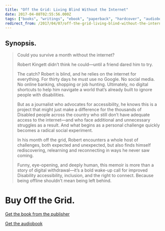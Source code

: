 ```yaml
---
title: "Off the Grid: Living Blind Without the Internet"
date: 2017-04-08T02:55:56.000Z
tags: ["books", "writings", "ebook", "paperback", "hardcover", "audiobook", "nonfiction"]
redirect_from: /2017/04/07/off-the-grid-living-blind-without-the-internet
---
```


## Synopsis.

> Could you survive a month without the internet?
>
> Robert Kingett didn’t think he could—until a friend dared him to try.
>
> The catch? Robert is blind, and he relies on the internet for everything. For thirty days he must use no Google. No social media. No online banking, shopping or job hunting. Ultimately, no digital shortcuts to help him navigate a world that’s already built to ignore people with disabilities.
>
> But as a journalist who advocates for accessibility, he knows this is a project that might just make a difference for the thousands of Disabled people across the country who still don’t have adequate access to the internet—and who face additional and unnecessary struggles as a result. And what begins as a personal challenge quickly becomes a radical social experiment.
>
> In his month off the grid, Robert encounters a whole host of challenges, both expected and unexpected, but also finds himself rediscovering, relearning and reconnecting in ways he never saw coming.
>
> Funny, eye-opening, and deeply human, this memoir is more than a story of digital withdrawal—it’s a bold wake-up call for improved Disability accessibility, inclusion, and the right to connect. Because being offline shouldn’t mean being left behind.

# Buy Off the Grid.

[Get the book from the publisher](https://compassiviste.com/product/off-the-grid-living-blind-without-the-internet/)

[Get the audiobook](https://www.audible.com/pd/Off-the-Grid-Audiobook/B0FV3R8MJM?qid=1761259237&sr=1-1&ref_pageloadid=not_applicable&pf_rd_p=83218cca-c308-412f-bfcf-90198b687a2f&pf_rd_r=KS0NC1SPD6TYSECAHYTF&plink=TsmcGHqnPZq0ZzZZ&pageLoadId=mNKdEcaOlAd6MqOW&creativeId=0d6f6720-f41c-457e-a42b-8c8dceb62f2c&ref=a_search_c3_lProduct_1_1)